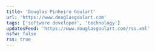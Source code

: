 ```yaml
---
title: 'Douglas Pinheiro Goulart'
url: 'https://www.douglasgoulart.com'
tags: ['software developer', 'technology']
updatesFeed: 'https://www.douglasgoulart.com/rss.xml'
nsfw: false
rss: true
---
```

